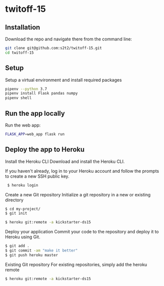 # twitoff-15

## Installation

Download the repo and navigate there from the command line:

```sh
git clone git@github.com:s2t2/twitoff-15.git
cd twitoff-15
```

## Setup

Setup a virtual environment and install required packages

```sh
pipenv --python 3.7
pipenv install Flask pandas numpy
pipenv shell
```



## Run the app locally

Run the web app:

```sh
FLASK_APP=web_app flask run
```

## Deploy the app to Heroku

Install the Heroku CLI
Download and install the Heroku CLI.

If you haven't already, log in to your Heroku account and follow the prompts to create a new SSH public key.

```sh
 $ heroku login 
 ```

Create a new Git repository
Initialize a git repository in a new or existing directory

```sh
$ cd my-project/
$ git init
```

```sh
$ heroku git:remote -a kickstarter-ds15
```
Deploy your application
Commit your code to the repository and deploy it to Heroku using Git.

```sh
$ git add .
$ git commit -am "make it better"
$ git push heroku master
```
Existing Git repository
For existing repositories, simply add the heroku remote

```sh
$ heroku git:remote -a kickstarter-ds15
```

